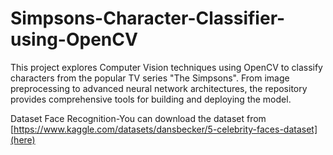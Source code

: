 # Simpsons-Character-Classifier-using-OpenCV
This project explores Computer Vision techniques using OpenCV to classify characters from the popular TV series "The Simpsons". From image preprocessing to advanced neural network architectures, the repository provides comprehensive tools for building and deploying the model.

Dataset
Face Recognition-You can download the dataset from [https://www.kaggle.com/datasets/dansbecker/5-celebrity-faces-dataset](here)
